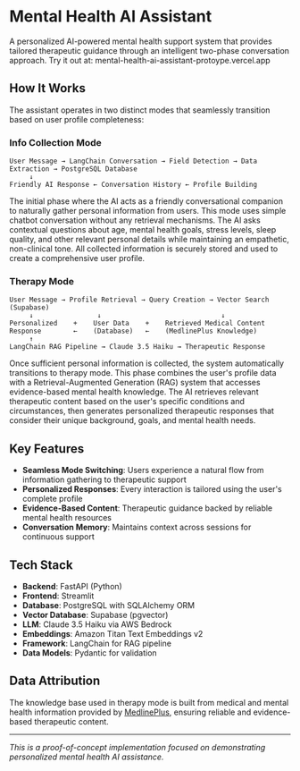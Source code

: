 # Mental Health AI Assistant

A personalized AI-powered mental health support system that provides tailored therapeutic guidance through an intelligent two-phase conversation approach.
Try it out at: mental-health-ai-assistant-protoype.vercel.app

## How It Works

The assistant operates in two distinct modes that seamlessly transition based on user profile completeness:

### Info Collection Mode

```
User Message → LangChain Conversation → Field Detection → Data Extraction → PostgreSQL Database
     ↓
Friendly AI Response ← Conversation History ← Profile Building
```

The initial phase where the AI acts as a friendly conversational companion to naturally gather personal information from users. This mode uses simple chatbot conversation without any retrieval mechanisms. The AI asks contextual questions about age, mental health goals, stress levels, sleep quality, and other relevant personal details while maintaining an empathetic, non-clinical tone. All collected information is securely stored and used to create a comprehensive user profile.

### Therapy Mode

```
User Message → Profile Retrieval → Query Creation → Vector Search (Supabase)
     ↓                ↓                              ↓
Personalized    +    User Data    +    Retrieved Medical Content
Response        ←    (Database)   ←    (MedlinePlus Knowledge)
     ↑
LangChain RAG Pipeline → Claude 3.5 Haiku → Therapeutic Response
```

Once sufficient personal information is collected, the system automatically transitions to therapy mode. This phase combines the user's profile data with a Retrieval-Augmented Generation (RAG) system that accesses evidence-based mental health knowledge. The AI retrieves relevant therapeutic content based on the user's specific conditions and circumstances, then generates personalized therapeutic responses that consider their unique background, goals, and mental health needs.

## Key Features

- **Seamless Mode Switching**: Users experience a natural flow from information gathering to therapeutic support
- **Personalized Responses**: Every interaction is tailored using the user's complete profile
- **Evidence-Based Content**: Therapeutic guidance backed by reliable mental health resources
- **Conversation Memory**: Maintains context across sessions for continuous support

## Tech Stack

- **Backend**: FastAPI (Python)
- **Frontend**: Streamlit
- **Database**: PostgreSQL with SQLAlchemy ORM
- **Vector Database**: Supabase (pgvector)
- **LLM**: Claude 3.5 Haiku via AWS Bedrock
- **Embeddings**: Amazon Titan Text Embeddings v2
- **Framework**: LangChain for RAG pipeline
- **Data Models**: Pydantic for validation

## Data Attribution

The knowledge base used in therapy mode is built from medical and mental health information provided by [MedlinePlus](https://medlineplus.gov/), ensuring reliable and evidence-based therapeutic content.

---

*This is a proof-of-concept implementation focused on demonstrating personalized mental health AI assistance.*
